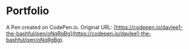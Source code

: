 # Portfolio

A Pen created on CodePen.io. Original URL: [https://codepen.io/davlee1-the-bashful/pen/oNqRgBg](https://codepen.io/davlee1-the-bashful/pen/oNqRgBg).

